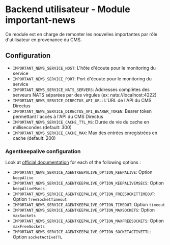 # Backend utilisateur - Module important-news

Ce module est en charge de remonter les nouvelles importantes par rôle d'utilisateur en provenance du CMS.

## Configuration
- `IMPORTANT_NEWS_SERVICE_HOST`: L'hôte d'écoute pour le monitoring du service
- `IMPORTANT_NEWS_SERVICE_PORT`: Port d'écoute pour le monitoring du service
- `IMPORTANT_NEWS_SERVICE_NATS_SERVERS`: Addresses complètes des serveurs NATS séparées par des virgules (ex: nats://localhost:4222)
- `IMPORTANT_NEWS_SERVICE_DIRECTUS_API_URL`: L'URL de l'API du CMS Directus
- `IMPORTANT_NEWS_SERVICE_DIRECTUS_API_BEARER_TOKEN`: Bearer token permettant l'accès à l'API du CMS Directus
- `IMPORTANT_NEWS_SERVICE_CACHE_TTL_MS`: Durée de vie du cache en millisecondes (default: 300)
- `IMPORTANT_NEWS_SERVICE_CACHE_MAX`: Max des entrées enregistrées en cache (default: 200)

### Agentkeepalive configuration
Look at [official documentation](https://github.com/node-modules/agentkeepalive#new-agentoptions) for each of the following options :
- `IMPORTANT_NEWS_SERVICE_AGENTKEEPALIVE_OPTION_KEEPALIVE`: Option `keepAlive`
- `IMPORTANT_NEWS_SERVICE_AGENTKEEPALIVE_OPTION_KEEPALIVEMSECS`: Option `keepAliveMsecs`
- `IMPORTANT_NEWS_SERVICE_AGENTKEEPALIVE_OPTION_FREESOCKETTIMEOUT`: Option `freeSocketTimeout`
- `IMPORTANT_NEWS_SERVICE_AGENTKEEPALIVE_OPTION_TIMEOUT`: Option `timeout`
- `IMPORTANT_NEWS_SERVICE_AGENTKEEPALIVE_OPTION_MAXSOCKETS`: Option `maxSockets`
- `IMPORTANT_NEWS_SERVICE_AGENTKEEPALIVE_OPTION_MAXFREESOCKETS`: Option `maxFreeSockets`
- `IMPORTANT_NEWS_SERVICE_AGENTKEEPALIVE_OPTION_SOCKETACTIVETTL`: Option `socketActiveTTL`
